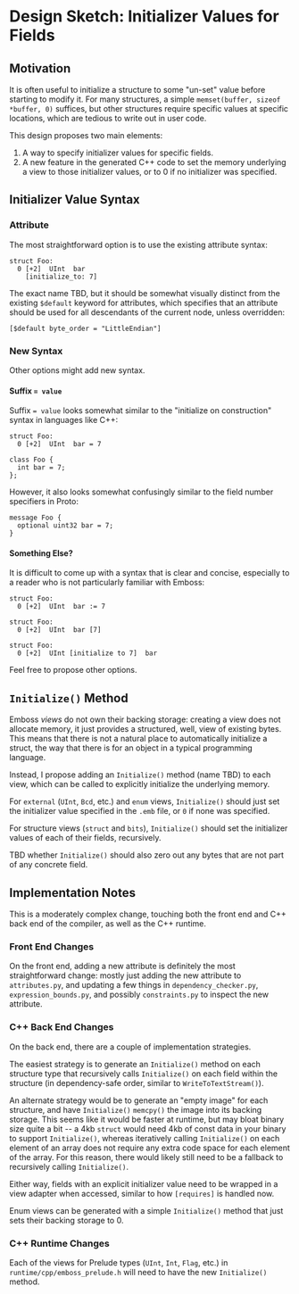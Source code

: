# Design Sketch: Initializer Values for Fields

## Motivation

It is often useful to initialize a structure to some "un-set" value before
starting to modify it.  For many structures, a simple `memset(buffer, sizeof
*buffer, 0)` suffices, but other structures require specific values at specific
locations, which are tedious to write out in user code.

This design proposes two main elements:

1.  A way to specify initializer values for specific fields.
2.  A new feature in the generated C++ code to set the memory underlying a view
    to those initializer values, or to 0 if no initializer was specified.


## Initializer Value Syntax

### Attribute

The most straightforward option is to use the existing attribute syntax:

    struct Foo:
      0 [+2]  UInt  bar
        [initialize_to: 7]

The exact name TBD, but it should be somewhat visually distinct from the
existing `$default` keyword for attributes, which specifies that an attribute
should be used for all descendants of the current node, unless overridden:

    [$default byte_order = "LittleEndian"]


### New Syntax

Other options might add new syntax.


#### Suffix `= value`

Suffix `= value` looks somewhat similar to the "initialize on construction"
syntax in languages like C++:

    struct Foo:
      0 [+2]  UInt  bar = 7

    class Foo {
      int bar = 7;
    };

However, it also looks somewhat confusingly similar to the field number
specifiers in Proto:

    message Foo {
      optional uint32 bar = 7;
    }


#### Something Else?

It is difficult to come up with a syntax that is clear and concise, especially
to a reader who is not particularly familiar with Emboss:

    struct Foo:
      0 [+2]  UInt  bar := 7

    struct Foo:
      0 [+2]  UInt  bar [7]

    struct Foo:
      0 [+2]  UInt [initialize to 7]  bar

Feel free to propose other options.


## `Initialize()` Method

Emboss *views* do not own their backing storage: creating a view does not
allocate memory, it just provides a structured, well, view of existing bytes.
This means that there is not a natural place to automatically initialize a
struct, the way that there is for an object in a typical programming language.

Instead, I propose adding an `Initialize()` method (name TBD) to each view,
which can be called to explicitly initialize the underlying memory.

For `external` (`UInt`, `Bcd`, etc.) and `enum` views, `Initialize()` should
just set the initializer value specified in the `.emb` file, or `0` if none was
specified.

For structure views (`struct` and `bits`), `Initialize()` should set the
initializer values of each of their fields, recursively.

TBD whether `Initialize()` should also zero out any bytes that are not part
of any concrete field.


## Implementation Notes

This is a moderately complex change, touching both the front end and C++ back
end of the compiler, as well as the C++ runtime.


### Front End Changes

On the front end, adding a new attribute is definitely the most straightforward
change: mostly just adding the new attribute to `attributes.py`, and updating a
few things in `dependency_checker.py`, `expression_bounds.py`, and possibly
`constraints.py` to inspect the new attribute.


### C++ Back End Changes

On the back end, there are a couple of implementation strategies.

The easiest strategy is to generate an `Initialize()` method on each structure
type that recursively calls `Initialize()` on each field within the structure
(in dependency-safe order, similar to `WriteToTextStream()`).

An alternate strategy would be to generate an "empty image" for each structure,
and have `Initialize()` `memcpy()` the image into its backing storage.  This
seems like it would be faster at runtime, but may bloat binary size quite a bit
-- a 4kb `struct` would need 4kb of const data in your binary to support
`Initialize()`, whereas iteratively calling `Initialize()` on each element of
an array does not require any extra code space for each element of the array.
For this reason, there would likely still need to be a fallback to recursively
calling `Initialize()`.

Either way, fields with an explicit initializer value need to be wrapped in a
view adapter when accessed, similar to how `[requires]` is handled now.

Enum views can be generated with a simple `Initialize()` method that just sets
their backing storage to 0.


### C++ Runtime Changes

Each of the views for Prelude types (`UInt`, `Int`, `Flag`, etc.) in
`runtime/cpp/emboss_prelude.h` will need to have the new `Initialize()` method.

